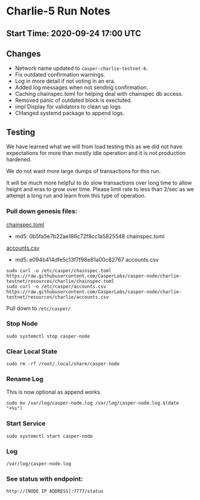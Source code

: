 # Charlie-5 Run Notes

## Start Time: 2020-09-24 17:00 UTC

## Changes

 - Network name updated to `casper-charlie-testnet-6`.
 - Fix outdated confirmation warnings.
 - Log in more detail if not voting in an era.
 - Added log messages when not sending confirmation.
 - Caching chainspec.toml for helping deal with chainspec db access.
 - Removed panic of outdated block is exectuted.
 - impl Display for validators to clean up logs.
 - CHanged systemd package to append logs.
 
## Testing

We have learned what we will from load testing this as we did not have expectations for more than mostly idle
 operation and it is not production hardened.  
 
We do not want more large dumps of transactions for this run.

It will be much more helpful to do slow transactions over long time to allow height 
and eras to grow over time.  Please limit rate to less than 2/sec as we attempt a long
run and learn from this type of operation.
 
### Pull down genesis files:

[chainspec.toml](https://raw.githubusercontent.com/CasperLabs/casper-node/charlie-testnet/resources/charlie/chainspec.toml)
 - md5: 0b5fa5e7b22ae186c72f8cc1a5825548  chainspec.toml

[accounts.csv](https://raw.githubusercontent.com/CasperLabs/casper-node/charlie-testnet/resources/charlie/accounts.csv)
 - md5: e094b414dfe5c13f7f98e81a00c82767  accounts.csv

```
sudo curl -o /etc/casper/chainspec.toml https://raw.githubusercontent.com/CasperLabs/casper-node/charlie-testnet/resources/charlie/chainspec.toml
sudo curl -o /etc/casper/accounts.csv https://raw.githubusercontent.com/CasperLabs/casper-node/charlie-testnet/resources/charlie/accounts.csv
```

Pull down to `/etc/casper/`

### Stop Node

`sudo systemctl stop casper-node`

### Clear Local State

`sudo rm -rf /root/.local/share/casper-node`

### Rename Log 
This is now optional as append works.

`sudo mv /var/log/casper-node.log /var/log/casper-node.log.$(date "+%s")`

### Start Service 

`sudo systemctl start casper-node`

### Log

`/var/log/casper-node.log`

### See status with endpoint:

`http://[NODE IP ADDRESS]:7777/status`
